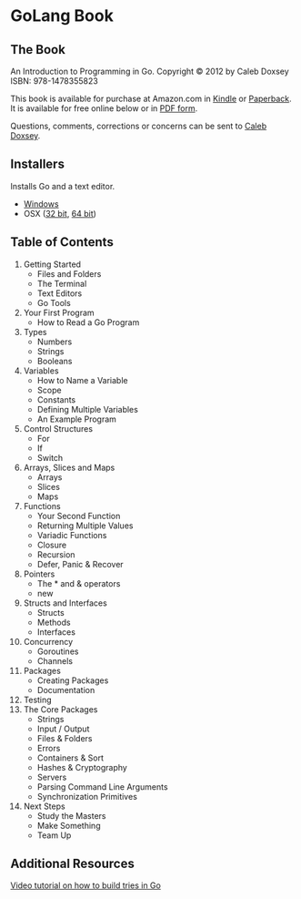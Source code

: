 # GoLang Book


## The Book

An Introduction to Programming in Go.
Copyright © 2012 by Caleb Doxsey
ISBN: 978-1478355823

This book is available for purchase at Amazon.com in [Kindle](http://www.amazon.com/An-Introduction-Programming-Go-ebook/dp/B0095MCNAO/) or [Paperback](http://www.amazon.com/An-Introduction-Programming-Caleb-Doxsey/dp/1478355824). It is available for free online below or in [PDF form](http://www.golang-book.com/assets/pdf/gobook.pdf).

Questions, comments, corrections or concerns can be sent to [Caleb Doxsey](admin@golang-book.com).


## Installers

Installs Go and a text editor.

- [Windows](https://s3.amazonaws.com/golang-book/go-install.exe)
- OSX ([32 bit](https://s3.amazonaws.com/golang-book/go-install-x86.pkg), [64 bit](https://s3.amazonaws.com/golang-book/go-install-x64.pkg))


## Table of Contents

1. Getting Started
    - Files and Folders
    - The Terminal
    - Text Editors
    - Go Tools
2. Your First Program
    - How to Read a Go Program
3. Types
    - Numbers
    - Strings
    - Booleans
4. Variables
    - How to Name a Variable
    - Scope
    - Constants
    - Defining Multiple Variables
    - An Example Program
5. Control Structures
    - For
    - If
    - Switch
6. Arrays, Slices and Maps
    - Arrays
    - Slices
    - Maps
7. Functions
    - Your Second Function
    - Returning Multiple Values
    - Variadic Functions
    - Closure
    - Recursion
    - Defer, Panic & Recover
8. Pointers
    - The * and & operators
    - new
9. Structs and Interfaces
    - Structs
    - Methods
    - Interfaces
10. Concurrency
    - Goroutines
    - Channels
11. Packages
    - Creating Packages
    - Documentation
12. Testing
13. The Core Packages
    - Strings
    - Input / Output
    - Files & Folders
    - Errors
    - Containers & Sort
    - Hashes & Cryptography
    - Servers
    - Parsing Command Line Arguments
    - Synchronization Primitives
14. Next Steps
    - Study the Masters
    - Make Something
    - Team Up

## Additional Resources

[Video tutorial on how to build tries in Go](http://youtu.be/9HqbKLcxQmo)
